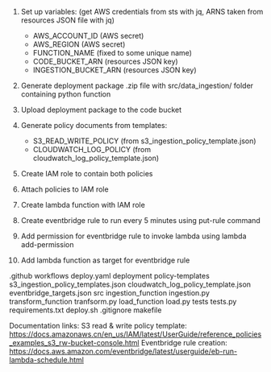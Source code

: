 1. Set up variables: (get AWS credentials from sts with jq, ARNS taken from resources JSON file with jq)
    - AWS_ACCOUNT_ID (AWS secret)
    - AWS_REGION (AWS secret)
    - FUNCTION_NAME (fixed to some unique name)
    - CODE_BUCKET_ARN (resources JSON key)
    - INGESTION_BUCKET_ARN (resources JSON key)

2. Generate deployment package .zip file with src/data_ingestion/ folder containing python function
3. Upload deployment package to the code bucket
4. Generate policy documents from templates:
    - S3_READ_WRITE_POLICY (from s3_ingestion_policy_template.json)
    - CLOUDWATCH_LOG_POLICY (from cloudwatch_log_policy_template.json)
5. Create IAM role to contain both policies
6. Attach policies to IAM role
7. Create lambda function with IAM role
8. Create eventbridge rule to run every 5 minutes using put-rule command
9. Add permission for eventbridge rule to invoke lambda using lambda add-permission
10. Add lambda function as target for eventbridge rule

.github
    workflows
        deploy.yaml
deployment
    policy-templates
        s3_ingestion_policy_templates.json
        cloudwatch_log_policy_template.json
        eventbridge_targets.json
src
    ingestion_function
        ingestion.py
    transform_function
        tranfsorm.py
    load_function
        load.py
tests
    tests.py
requirements.txt
deploy.sh
.gitignore
makefile


Documentation links:
S3 read & write policy template: https://docs.amazonaws.cn/en_us/IAM/latest/UserGuide/reference_policies_examples_s3_rw-bucket-console.html
Eventbridge rule creation: https://docs.aws.amazon.com/eventbridge/latest/userguide/eb-run-lambda-schedule.html